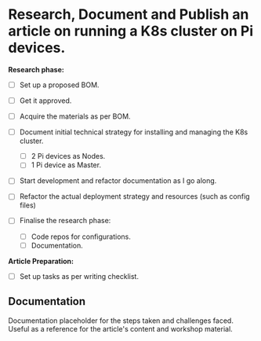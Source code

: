 # Research, Document and Publish an article on running a K8s cluster on Pi devices.

__Research phase:__

- [ ] Set up a proposed BOM.

- [ ] Get it approved.

- [ ] Acquire the materials as per BOM.

- [ ] Document initial technical strategy for installing and managing the K8s cluster.
  - [ ] 2 Pi devices as Nodes.
  - [ ] 1 Pi device as Master.

- [ ] Start development and refactor documentation as I go along.

- [ ] Refactor the actual deployment strategy and resources (such as config files)

- [ ] Finalise the research phase:
  - [ ] Code repos for configurations.
  - [ ] Documentation.

__Article Preparation:__

- [ ] Set up tasks as per writing checklist.

## Documentation

Documentation placeholder for the steps taken and challenges faced. Useful as a reference for the article's content and workshop material.